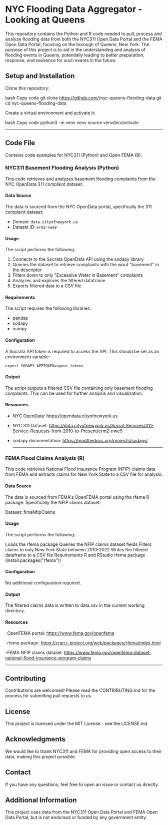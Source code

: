 # NYC Flooding Data Aggregator - Looking at Queens

This repository contains the Python and R code needed to pull, process and analyze flooding data from both the NYC311 Open Data Portal and the FEMA Open Data Portal, focusing on the borough of Queens, New York. The purpose of this project is to aid in the understanding and analysis of flooding events in Queens, potentially leading to better preparation, response, and resilience for such events in the future.
  
## Setup and Installation
Clone this repository:

bash
Copy code
git clone https://github.com/<your-username>/nyc-queens-flooding-data.git
cd nyc-queens-flooding-data

Create a virtual environment and activate it:

bash
Copy code
python3 -m venv venv
source venv/bin/activate

***
## Code File 
Contains code examples for NYC311 (Python) and Open FEMA (R). 


### NYC311 Basement Flooding Analysis (Python)

This code retrieves and analyzes basement flooding complaints from the NYC OpenData 311 complaint dataset.

#### Data Source

The data is sourced from the NYC OpenData portal, specifically the 311 complaint dataset:

- Domain: `data.cityofnewyork.us`
- Dataset ID: `erm2-nwe9`

#### Usage

The script performs the following:

1. Connects to the Socrata OpenData API using the sodapy library
2. Queries the dataset to retrieve complaints with the word "basement" in the descriptor
3. Filters down to only "Excessive Water in Basement" complaints 
4. Analyzes and explores the filtered dataframe
5. Exports filtered data to a CSV file

#### Requirements

The script requires the following libraries:

- pandas 
- sodapy
- numpy

#### Configuration

A Socrata API token is required to access the API. This should be set as an environment variable:

```
export SODAPY_APPTOKEN=<your_token>
```

#### Output

The script outputs a filtered CSV file containing only basement flooding complaints. This can be used for further analysis and visualization.

#### Resources

- NYC OpenData: https://opendata.cityofnewyork.us
- NYC 311 Dataset: https://data.cityofnewyork.us/Social-Services/311-Service-Requests-from-2010-to-Present/erm2-nwe9
- sodapy documentation: https://readthedocs.org/projects/sodapy/

  ***

### FEMA Flood Claims Analysis (R) 
This code retrieves National Flood Insurance Program (NFIP) claims data from FEMA and extracts claims for New York State to a CSV file for analysis.

#### Data Source
The data is sourced from FEMA's OpenFEMA portal using the rfema R package. Specifically the NFIP claims dataset:

Dataset: fimaNfipClaims
#### Usage
The script performs the following:

Loads the rfema package
Queries the NFIP claims dataset fields
Filters claims to only New York State between 2010-2022
Writes the filtered dataframe to a CSV file
Requirements
R and RStudio
rfema package (install.packages("rfema"))
#### Configuration
No additional configuration required.

#### Output
The filtered claims data is written to data.csv in the current working directory.

#### Resources
-OpenFEMA portal: https://www.fema.gov/openfema

-rfema package: https://cran.r-project.org/web/packages/rfema/index.html

-FEMA NFIP claims dataset: https://www.fema.gov/openfema-dataset-national-flood-insurance-program-claims

***
## Contributing
Contributions are welcomed! Please read the CONTRIBUTING.md for the process for submitting pull requests to us.

## License
This project is licensed under the MIT License - see the LICENSE.md 

## Acknowledgments
We would like to thank NYC311 and FEMA for providing open access to their data, making this project possible.

## Contact
If you have any questions, feel free to open an issue or contact us directly.

## Additional Information
This project uses data from the NYC311 Open Data Portal and FEMA Open Data Portal, but is not endorsed or funded by any government entity.

